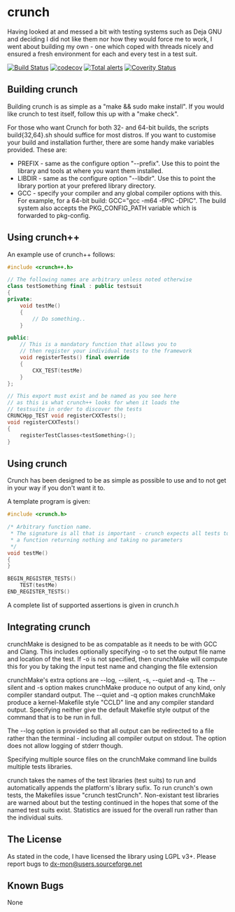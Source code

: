 # crunch

Having looked at and messed a bit with testing systems such as Deja GNU and deciding I did not like them nor how they would force me to work, I went about building my own - one which coped with threads nicely and ensured a fresh
environment for each and every test in a test suit.

[![Build Status](https://travis-ci.org/DX-MON/crunch.svg?branch=master)](https://travis-ci.org/DX-MON/crunch)
[![codecov](https://codecov.io/gh/DX-MON/crunch/branch/master/graph/badge.svg)](https://codecov.io/gh/DX-MON/crunch)
[![Total alerts](https://img.shields.io/lgtm/alerts/g/DX-MON/crunch.svg?logo=lgtm&logoWidth=18)](https://lgtm.com/projects/g/DX-MON/crunch/alerts/)
[![Coverity Status](https://scan.coverity.com/projects/20294/badge.svg)](https://scan.coverity.com/projects/dx-mon-crunch)

## Building crunch

Building crunch is as simple as a "make && sudo make install".
If you would like crunch to test itself, follow this up with a "make check".

For those who want Crunch for both 32- and 64-bit builds, the scripts build{32,64}.sh should suffice for most distros.
If you want to customise your build and installation further, there are some handy make variables provided. These are:
 *	PREFIX - same as the configure option "--prefix". Use this to point the library and tools at where you want them installed.
 *	LIBDIR - same as the configure option "--libdir". Use this to point the library portion at your prefered library directory.
 *	GCC - specify your compiler and any global compiler options with this. For example, for a 64-bit build: GCC="gcc -m64 -fPIC -DPIC".
The build system also accepts the PKG_CONFIG_PATH variable which is forwarded to pkg-config.

## Using crunch++

An example use of crunch++ follows:
```C++
#include <crunch++.h>

// The following names are arbitrary unless noted otherwise
class testSomething final : public testsuit
{
private:
	void testMe()
	{
		// Do something..
	}

public:
	// This is a mandatory function that allows you to
	// then register your individual tests to the framework
	void registerTests() final override
	{
		CXX_TEST(testMe)
	}
};

// This export must exist and be named as you see here
// as this is what crunch++ looks for when it loads the
// testsuite in order to discover the tests
CRUNCHpp_TEST void registerCXXTests();
void registerCXXTests()
{
	registerTestClasses<testSomething>();
}
```

## Using crunch

Crunch has been designed to be as simple as possible to use and to not get in your way if you don't want it to.

A template program is given:
```C
#include <crunch.h>

/* Arbitrary function name.
 * The signature is all that is important - crunch expects all tests to be
 * a function returning nothing and taking no parameters
 */
void testMe()
{
}

BEGIN_REGISTER_TESTS()
	TEST(testMe)
END_REGISTER_TESTS()
```

A complete list of supported assertions is given in crunch.h

## Integrating crunch

crunchMake is designed to be as compatable as it needs to be with GCC and Clang.
This includes optionally specifying -o to set the output file name and location of the test.
If -o is not specified, then crunchMake will compute this for you by taking the input test name and changing the file extension

crunchMake's extra options are --log, --silent, -s, --quiet and -q.
The --silent and -s option makes crunchMake produce no output of any kind, only compiler standard output.
The --quiet and -q option makes crunchMake produce a kernel-Makefile style "CCLD" line and any compiler standard output.
Specifying neither give the default Makefile style output of the command that is to be run in full.

The --log option is provided so that all output can be redirected to a file rather than the terminal - including all compiler output on stdout.
The option does not allow logging of stderr though.

Specifying multiple source files on the crunchMake command line builds multiple tests libraries.

crunch takes the names of the test libraries (test suits) to run and automatically appends the platform's library sufix.
To run crunch's own tests, the Makefiles issue "crunch testCrunch".
Non-existant test libraries are warned about but the testing continued in the hopes that some of the named test suits exist.
Statistics are issued for the overall run rather than the individual suits.

## The License

As stated in the code, I have licensed the library using LGPL v3+.
Please report bugs to dx-mon@users.sourceforge.net

## Known Bugs

None
